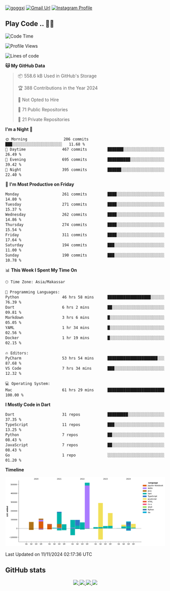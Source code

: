 [![goggxi](https://img.shields.io/badge/Portofolio-Goggxi-orange)](https://goggxi.github.io)
[![Gmail Url](https://img.shields.io/twitter/url?label=Goggxi@gmail.com&logo=gmail&style=social&url=http%3A%2F%2Fmailto%3Acontact.Goggxi@gmail.com)](mailto:Goggxi@gmail.com) [![Instagram Profile](https://img.shields.io/twitter/url?label=moh_rifkan&logo=instagram&style=social&url=https://www.instagram.com/moh_rifkan/)](https://www.instagram.com/moh_rifkan/)

## Play Code .. 💬🚀

<!-- [![Moh Rifkan GitHub stats](https://github-readme-stats.vercel.app/api?username=goggxi&count_private=true&show_icons=true&theme=dracula&custom_title=Goggxi%20Statistic%20🚀)](https://github.com/goggxi/goggxi)

[![Top Langs](https://github-readme-stats.vercel.app/api/top-langs/?username=goggxi&langs_count=8&layout=compact&show_icons=true&theme=dracula)](https://github.com/goggxi/goggxi) -->

<!--START_SECTION:waka-->
![Code Time](http://img.shields.io/badge/Code%20Time-3%2C556%20hrs%203%20mins-blue)

![Profile Views](http://img.shields.io/badge/Profile%20Views-3-blue)

![Lines of code](https://img.shields.io/badge/From%20Hello%20World%20I%27ve%20Written-1.9%20million%20lines%20of%20code-blue)

**🐱 My GitHub Data** 

> 📦 558.6 kB Used in GitHub's Storage 
 > 
> 🏆 388 Contributions in the Year 2024
 > 
> 🚫 Not Opted to Hire
 > 
> 📜 71 Public Repositories 
 > 
> 🔑 21 Private Repositories 
 > 
**I'm a Night 🦉** 

```text
🌞 Morning                206 commits         ███░░░░░░░░░░░░░░░░░░░░░░   11.68 % 
🌆 Daytime                467 commits         ███████░░░░░░░░░░░░░░░░░░   26.49 % 
🌃 Evening                695 commits         ██████████░░░░░░░░░░░░░░░   39.42 % 
🌙 Night                  395 commits         ██████░░░░░░░░░░░░░░░░░░░   22.40 % 
```
📅 **I'm Most Productive on Friday** 

```text
Monday                   261 commits         ████░░░░░░░░░░░░░░░░░░░░░   14.80 % 
Tuesday                  271 commits         ████░░░░░░░░░░░░░░░░░░░░░   15.37 % 
Wednesday                262 commits         ████░░░░░░░░░░░░░░░░░░░░░   14.86 % 
Thursday                 274 commits         ████░░░░░░░░░░░░░░░░░░░░░   15.54 % 
Friday                   311 commits         ████░░░░░░░░░░░░░░░░░░░░░   17.64 % 
Saturday                 194 commits         ███░░░░░░░░░░░░░░░░░░░░░░   11.00 % 
Sunday                   190 commits         ███░░░░░░░░░░░░░░░░░░░░░░   10.78 % 
```


📊 **This Week I Spent My Time On** 

```text
🕑︎ Time Zone: Asia/Makassar

💬 Programming Languages: 
Python                   46 hrs 58 mins      ███████████████████░░░░░░   76.39 % 
Dart                     6 hrs 2 mins        ██░░░░░░░░░░░░░░░░░░░░░░░   09.81 % 
Markdown                 3 hrs 6 mins        █░░░░░░░░░░░░░░░░░░░░░░░░   05.05 % 
YAML                     1 hr 34 mins        █░░░░░░░░░░░░░░░░░░░░░░░░   02.56 % 
Docker                   1 hr 19 mins        █░░░░░░░░░░░░░░░░░░░░░░░░   02.15 % 

🔥 Editors: 
PyCharm                  53 hrs 54 mins      ██████████████████████░░░   87.68 % 
VS Code                  7 hrs 34 mins       ███░░░░░░░░░░░░░░░░░░░░░░   12.32 % 

💻 Operating System: 
Mac                      61 hrs 29 mins      █████████████████████████   100.00 % 
```

**I Mostly Code in Dart** 

```text
Dart                     31 repos            █████████░░░░░░░░░░░░░░░░   37.35 % 
TypeScript               11 repos            ███░░░░░░░░░░░░░░░░░░░░░░   13.25 % 
Python                   7 repos             ██░░░░░░░░░░░░░░░░░░░░░░░   08.43 % 
JavaScript               7 repos             ██░░░░░░░░░░░░░░░░░░░░░░░   08.43 % 
Go                       1 repo              ░░░░░░░░░░░░░░░░░░░░░░░░░   01.20 % 
```



**Timeline**

![Lines of Code chart](https://raw.githubusercontent.com/Goggxi/Goggxi/main/assets/bar_graph.png)


 Last Updated on 11/11/2024 02:17:36 UTC
<!--END_SECTION:waka-->

## GitHub stats

<p align="center">
  <a href="https://github.com/goggxi">
    <img src="http://github-profile-summary-cards.vercel.app/api/cards/profile-details?username=goggxi&theme=transparent" />
  </a>
  <a href="https://github.com/goggxi">
    <img src="https://github-readme-streak-stats.herokuapp.com/?user=goggxi&hide_border=true&card_width=338&theme=transparent" />
  </a>
  <a href="https://github.com/goggxi">
    <img src="http://github-profile-summary-cards.vercel.app/api/cards/stats?username=goggxi&theme=transparent" />
  </a>
  <a href="https://github.com/goggxi">
    <img src="https://github-readme-stats.vercel.app/api/top-langs/?username=goggxi&langs_count=10&exclude_repo=&hide=c,makefile,html,css,sass,nix,nunjucks,tsql,dockerfile,shell&card_width=699&hide_border=true&theme=transparent" />
  </a>
  <!-- <br/>
  <a href="https://github.com/goggxi">
    <img src="https://komarev.com/ghpvc/?username=goggxi&color=blue&style=flat" />
  </a> -->
</p>
